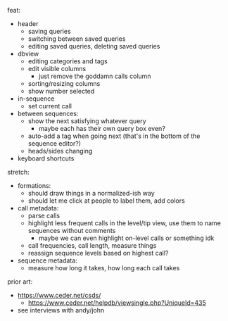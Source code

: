 feat:

- header
    - saving queries
    - switching between saved queries
    - editing saved queries, deleting saved queries
- dbview
    - editing categories and tags
    - edit visible columns
        - just remove the goddamn calls column
    - sorting/resizing columns
    - show number selected
- in-sequence
    - set current call
- between sequences:
    - show the next satisfying whatever query
        - maybe each has their own query box even?
    - auto-add a tag when going next (that's in the bottom of the sequence editor?)
    - heads/sides changing
- keyboard shortcuts

stretch:

- formations:
    - should draw things in a normalized-ish way
    - should let me click at people to label them, add colors
- call metadata:
    - parse calls
    - highlight less frequent calls in the level/tip view, use them to name sequences without comments
        - maybe we can even highlight on-level calls or something idk
    - call frequencies, call length, measure things
    - reassign sequence levels based on highest call?
- sequence metadata:
    - measure how long it takes, how long each call takes

prior art:

- https://www.ceder.net/csds/
    - https://www.ceder.net/helpdb/viewsingle.php?UniqueId=435
- see interviews with andy/john
